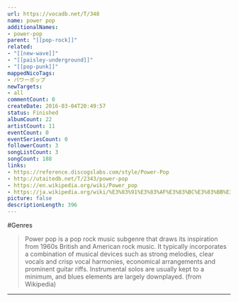 ```yaml
---
url: https://vocadb.net/T/348
name: power pop
additionalNames: 
- power-pop
parent: "[[pop-rock]]"
related:
- "[[new-wave]]"
- "[[paisley-underground]]"
- "[[pop-punk]]"
mappedNicoTags:
- パワーポップ
newTargets:
- all
commentCount: 0
createDate: 2016-03-04T20:49:57
status: Finished
albumCount: 22
artistCount: 11
eventCount: 0
eventSeriesCount: 0
followerCount: 3
songListCount: 3
songCount: 188
links: 
- https://reference.discogslabs.com/style/Power-Pop
- http://utaitedb.net/T/2343/power-pop
- https://en.wikipedia.org/wiki/Power_pop
- https://ja.wikipedia.org/wiki/%E3%83%91%E3%83%AF%E3%83%BC%E3%83%BB%E3%83%9D%E3%83%83%E3%83%97
picture: false
descriptionLength: 396
---
```


#Genres

>Power pop is a pop rock music subgenre that draws its inspiration from 1960s British and American rock music. It typically incorporates a combination of musical devices such as strong melodies, clear vocals and crisp vocal harmonies, economical arrangements and prominent guitar riffs. Instrumental solos are usually kept to a minimum, and blues elements are largely downplayed. (from Wikipedia)

---


